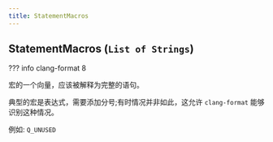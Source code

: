 ```yaml
---
title: StatementMacros
---
```


## StatementMacros (`List of Strings`)

??? info
    clang-format 8

宏的一个向量，应该被解释为完整的语句。

典型的宏是表达式，需要添加分号;有时情况并非如此，这允许 `clang-format` 能够识别这种情况。

例如: `Q_UNUSED`
